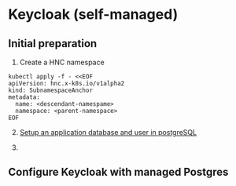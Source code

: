 Keycloak (self-managed)
===========

## Initial preparation
1. Create a HNC namespace
```
kubectl apply -f - <<EOF
apiVersion: hnc.x-k8s.io/v1alpha2
kind: SubnamespaceAnchor
metadata:
  name: <descendant-namespame>
  namespace: <parent-namespace>
EOF
```
2. [Setup an application database and user in postgreSQL](https://elastisys.io/compliantkubernetes/user-guide/additional-services/postgresql)

3. 



## Configure Keycloak with managed Postgres


